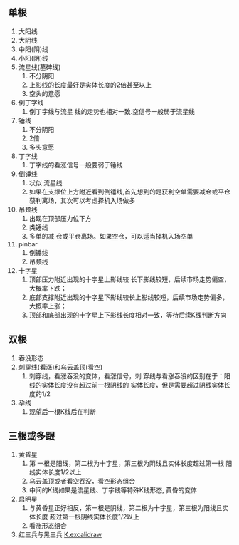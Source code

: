 ## 单根
1. 大阳线
2. 大阴线
3. 中阳(阴)线
4. 小阳(阴)线
5. 流星线(墓碑线)
	1. 不分阴阳
	2. 上影线的长度最好是实体长度的2倍甚至以上
	3. 空头的意愿
6. 倒丁字线
	1. 倒丁字线与流星 线的走势也相对一致.空信号一般弱于流星线
7. 锤线
	1. 不分阴阳
	2. 2倍
	3. 多头意愿
8. 丁字线
	1. 丁字线的看涨信号一般要弱于锤线
9. 倒锤线
	1. 状似 流星线
	2. 如果在支撑位上方附近看到倒锤线,首先想到的是获利空单需要减仓或平仓获利离场，其次可以考虑择机入场做多
10. 吊颈线
	1. 出现在顶部压力位下方
	2. 类锤线
	3. 多单的减 仓或平仓离场。如果空仓，可以适当择机入场空单
11. pinbar
	1. 倒锤线
	2. 吊颈线
12. 十字星
	1. 顶部压力附近出现的十字星上影线较 长下影线较短，后续市场走势偏空，大概率下跌；
	2. 底部支撑附近出现的十字星下影线较长上影线较短，后续市场走势偏多，大概率上涨；
	3. 顶部和底部出现的十字星上下影线长度相对一致，等待后续K线判断方向
## 双根
1. 吞没形态
2. 刺穿线(看涨)和乌云盖顶(看空)
	1. 刺穿线，看涨吞没的变体，看涨信号，刺 穿线与看涨吞没的区别在于：阳线的实体长度没有超过前一根阴线的 实体长度，但是需要超过阴线实体长度的1/2
3. 孕线
	1. 观望后一根K线后在判断

## 三根或多跟
1. 黄昏星
	1. 第 一根是阳线，第二根为十字星，第三根为阴线且实体长度超过第一根 阳线实体长度1/2以上
	2. 乌云盖顶或者看空吞没，看空形态组合
	3. 中间的K线如果是流星线、丁字线等特殊K线形态, 黄昏的变体
2. 启明星
	1. 与黄昏星正好相反，第一根是阴线，第二根为十字星，第三根为阳线且实体长度 超过第一根阴线实体长度1/2以上
	2. 看涨形态组合
3. 红三兵与黑三兵
[K.excalidraw](K.excalidraw.md)